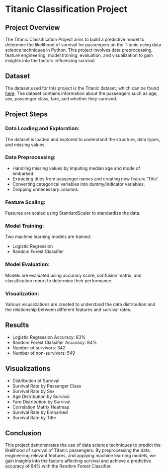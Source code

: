 # Titanic Classification Project

## Project Overview

The Titanic Classification Project aims to build a predictive model to determine the likelihood of survival for passengers on the Titanic using data science techniques in Python. This project involves data preprocessing, feature engineering, model training, evaluation, and visualization to gain insights into the factors influencing survival.

## Dataset

The dataset used for this project is the Titanic dataset, which can be found [here](https://github.com/datasciencedojo/datasets/blob/master/titanic.csv). The dataset contains information about the passengers such as age, sex, passenger class, fare, and whether they survived.


## Project Steps

### Data Loading and Exploration:

The dataset is loaded and explored to understand the structure, data types, and missing values.

### Data Preprocessing:

- Handling missing values by imputing median age and mode of embarked.
- Extracting titles from passenger names and creating new feature 'Title'.
- Converting categorical variables into dummy/indicator variables.
- Dropping unnecessary columns.

### Feature Scaling:

Features are scaled using StandardScaler to standardize the data.

### Model Training:

Two machine learning models are trained:
- Logistic Regression
- Random Forest Classifier

### Model Evaluation:

Models are evaluated using accuracy score, confusion matrix, and classification report to determine their performance.

### Visualization:

Various visualizations are created to understand the data distribution and the relationship between different features and survival rates.

## Results

- Logistic Regression Accuracy: 83%
- Random Forest Classifier Accuracy: 84%
- Number of survivors: 342
- Number of non-survivors: 549

## Visualizations

- Distribution of Survival
- Survival Rate by Passenger Class
- Survival Rate by Sex
- Age Distribution by Survival
- Fare Distribution by Survival
- Correlation Matrix Heatmap
- Survival Rate by Embarked
- Survival Rate by Title

## Conclusion

This project demonstrates the use of data science techniques to predict the likelihood of survival of Titanic passengers. By preprocessing the data, engineering relevant features, and applying machine learning models, we gain insights into the factors affecting survival and achieve a predictive accuracy of 84% with the Random Forest Classifier.

